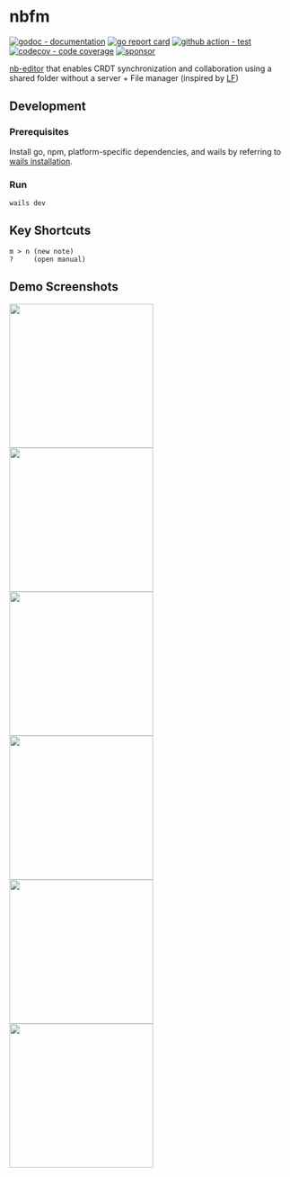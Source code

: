 # nbfm

[![godoc - documentation](https://godoc.org/github.com/notebox/nbfm?status.svg)](https://pkg.go.dev/github.com/notebox/nbfm)
[![go report card](https://goreportcard.com/badge/github.com/notebox/nbfm)](https://goreportcard.com/report/github.com/notebox/nbfm)
[![github action - test](https://github.com/notebox/nbfm/workflows/test/badge.svg)](https://github.com/notebox/nbfm/actions)
[![codecov - code coverage](https://img.shields.io/codecov/c/github/notebox/nbfm.svg?style=flat-square)](https://codecov.io/gh/notebox/nbfm)
[![sponsor](https://img.shields.io/static/v1?label=Sponsor&message=%E2%9D%A4&logo=GitHub&color=%23fe8e86)](https://github.com/sponsors/notebox)

[nb-editor](https://github.com/notebox/nb-editor) that enables CRDT synchronization and collaboration using a shared folder without a server + File manager (inspired by [LF](https://github.com/gokcehan/lf))

## Development

### Prerequisites
Install go, npm, platform-specific dependencies, and wails by referring to [wails installation](https://wails.io/docs/gettingstarted/installation).

### Run
```
wails dev
```

## Key Shortcuts
```
m > n (new note)
?     (open manual)
```

## Demo Screenshots
<img src="https://github.com/notebox/nbfm/assets/8125241/ba0a6f6f-2c3c-4582-ada0-12c05a5f4922" width=256 /><img src="https://github.com/notebox/nbfm/assets/8125241/e6bd15d8-155e-4345-812b-1cc258571d9f" width=256 /> <img src="https://github.com/notebox/nbfm/assets/8125241/f632f59b-31e5-4114-96fa-fad4accc852c" width=256 />
<img src="https://github.com/notebox/nbfm/assets/8125241/b4e7c5ff-3da3-4aca-9cd4-75b2027470f3" width=256 /> <img src="https://github.com/notebox/nbfm/assets/8125241/c0e5ecde-4714-4563-90b3-566a7b7e57e6" width=256 /> <img src="https://github.com/notebox/nbfm/assets/8125241/0804ee64-a3d6-40b1-80e4-58530b8eb1ce" width=256 />
